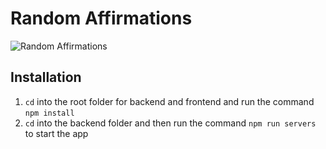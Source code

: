 # Random Affirmations

![Random Affirmations](https://res.cloudinary.com/d74fh3kw/image/upload/v1595439518/affirmation-app_vhmyz9.png 'Random Affirmations')

## Installation

1. `cd` into the root folder for backend and frontend and run the command `npm install`
2. `cd` into the backend folder and then run the command `npm run servers` to start the app
